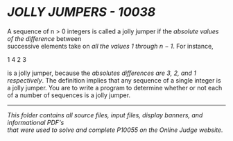 # ***JOLLY JUMPERS - 10038***

A sequence of n > 0 integers is called a jolly jumper if the *absolute values of the difference* between<br>
successive elements take on *all the values 1 through n − 1*. For instance,<br>

1 4 2 3

is a jolly jumper, because the *absolutes differences are 3, 2, and 1 respectively*. The definition implies
that any sequence of a single integer is a jolly jumper. You are to write a program to determine whether
or not each of a number of sequences is a jolly jumper.

--------------------

*This folder contains all source files, input files, display banners, and informational PDF's<br>
that were used to solve and complete P10055 on the Online Judge website.*
